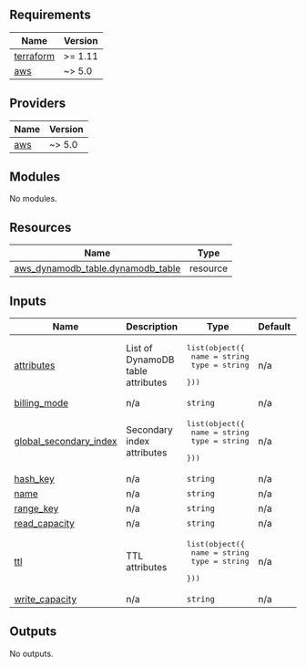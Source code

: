 <!-- BEGIN_TF_DOCS -->
## Requirements

| Name | Version |
|------|---------|
| <a name="requirement_terraform"></a> [terraform](#requirement\_terraform) | >= 1.11 |
| <a name="requirement_aws"></a> [aws](#requirement\_aws) | ~> 5.0 |

## Providers

| Name | Version |
|------|---------|
| <a name="provider_aws"></a> [aws](#provider\_aws) | ~> 5.0 |

## Modules

No modules.

## Resources

| Name | Type |
|------|------|
| [aws_dynamodb_table.dynamodb_table](https://registry.terraform.io/providers/hashicorp/aws/latest/docs/resources/dynamodb_table) | resource |

## Inputs

| Name | Description | Type | Default | Required |
|------|-------------|------|---------|:--------:|
| <a name="input_attributes"></a> [attributes](#input\_attributes) | List of DynamoDB table attributes | <pre>list(object({<br/>    name = string<br/>    type = string<br/>  }))</pre> | n/a | yes |
| <a name="input_billing_mode"></a> [billing\_mode](#input\_billing\_mode) | n/a | `string` | n/a | yes |
| <a name="input_global_secondary_index"></a> [global\_secondary\_index](#input\_global\_secondary\_index) | Secondary index attributes | <pre>list(object({<br/>    name = string<br/>    type = string<br/>  }))</pre> | n/a | yes |
| <a name="input_hash_key"></a> [hash\_key](#input\_hash\_key) | n/a | `string` | n/a | yes |
| <a name="input_name"></a> [name](#input\_name) | n/a | `string` | n/a | yes |
| <a name="input_range_key"></a> [range\_key](#input\_range\_key) | n/a | `string` | n/a | yes |
| <a name="input_read_capacity"></a> [read\_capacity](#input\_read\_capacity) | n/a | `string` | n/a | yes |
| <a name="input_ttl"></a> [ttl](#input\_ttl) | TTL attributes | <pre>list(object({<br/>    name = string<br/>    type = string<br/>  }))</pre> | n/a | yes |
| <a name="input_write_capacity"></a> [write\_capacity](#input\_write\_capacity) | n/a | `string` | n/a | yes |

## Outputs

No outputs.
<!-- END_TF_DOCS -->